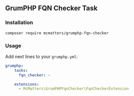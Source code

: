 ## GrumPHP FQN Checker Task

### Installation

```shell
composer require mcmatters/grumphp-fqn-checker
```

### Usage

Add next lines to your `grumphp.yml`:

```yaml
grumphp:
    tasks:
      fqn_checker: ~

    extensions:
      - McMatters\GrumPHPFqnChecker\FqnCheckerExtension
```

